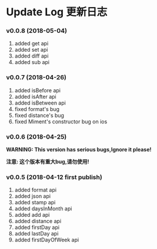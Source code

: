 # Update Log  更新日志
### v0.0.8 (2018-05-04)
1. added get api
1. added set api
1. added diff api
1. added sub api

### v0.0.7 (2018-04-26)
1. added isBefore api
1. added isAfter api
1. added isBetween api
1. fixed format's bug
1. fixed distance's bug
1. fixed Miment's constructor bug on ios

### v0.0.6 (2018-04-25)
**WARNING: This version has serious bugs,Ignore it please!**

**注意: 这个版本有重大bug,请勿使用!**
### v0.0.5 (2018-04-12 first publish)
1. added format api
1. added json api
1. added stamp api
1. added daysInMonth api
1. added add api
1. added distance api
1. added firstDay api
1. added lastDay api
1. added firstDayOfWeek api